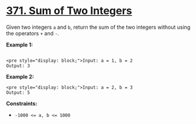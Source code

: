 # [371. Sum of Two Integers](https://leetcode.com/problems/sum-of-two-integers/description/)

Given two integers `a` and `b`, return the sum of the two integers without using the operators `+` and `-`.

**Example 1:**

```

<pre style="display: block;">Input: a = 1, b = 2
Output: 3
```

**Example 2:**

```
<pre style="display: block;">Input: a = 2, b = 3
Output: 5
```

**Constraints:**

-   `-1000 <= a, b <= 1000`
